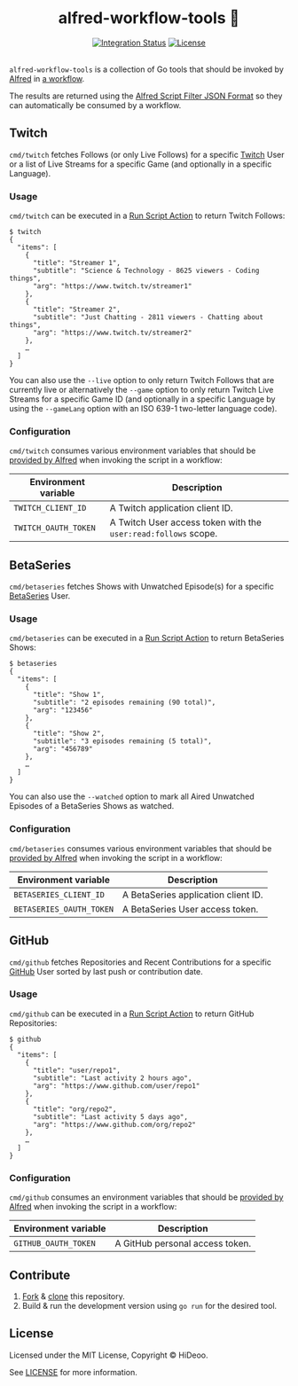 <p align="center">
  <h1 align="center">alfred-workflow-tools 🧰</h1>
</p>

<p align="center">
  <a href="https://github.com/HiDeoo/alfred-workflow-tools/actions/workflows/integration.yml"><img alt="Integration Status" src="https://github.com/HiDeoo/alfred-workflow-tools/actions/workflows/integration.yml/badge.svg"></a>
  <a href="https://github.com/HiDeoo/alfred-workflow-tools/blob/master/LICENSE"><img alt="License" src="https://badgen.now.sh/badge/license/MIT/blue"></a>
  <br /><br />
</p>

`alfred-workflow-tools` is a collection of Go tools that should be invoked by [Alfred](https://www.alfredapp.com/) in [a workflow](https://www.alfredapp.com/help/workflows/).

The results are returned using the [Alfred Script Filter JSON Format](https://www.alfredapp.com/help/workflows/inputs/script-filter/json/) so they can automatically be consumed by a workflow.

## Twitch

`cmd/twitch` fetches Follows (or only Live Follows) for a specific [Twitch](https://twitch.tv) User or a list of Live Streams for a specific Game (and optionally in a specific Language).

### Usage

`cmd/twitch` can be executed in a [Run Script Action](https://www.alfredapp.com/help/workflows/actions/run-script/) to return Twitch Follows:

```shell
$ twitch
{
  "items": [
    {
      "title": "Streamer 1",
      "subtitle": "Science & Technology - 8625 viewers - Coding things",
      "arg": "https://www.twitch.tv/streamer1"
    },
    {
      "title": "Streamer 2",
      "subtitle": "Just Chatting - 2811 viewers - Chatting about things",
      "arg": "https://www.twitch.tv/streamer2"
    },
    …
  ]
}
```

You can also use the `--live` option to only return Twitch Follows that are currently live or alternatively the `--game` option to only return Twitch Live Streams for a specific Game ID (and optionally in a specific Language by using the `--gameLang` option with an ISO 639-1 two-letter language code).

### Configuration

`cmd/twitch` consumes various environment variables that should be [provided by Alfred](https://www.alfredapp.com/help/workflows/advanced/variables/#environment) when invoking the script in a workflow:

| Environment variable | Description                                                    |
| -------------------- | -------------------------------------------------------------- |
| `TWITCH_CLIENT_ID`   | A Twitch application client ID.                                |
| `TWITCH_OAUTH_TOKEN` | A Twitch User access token with the `user:read:follows` scope. |

## BetaSeries

`cmd/betaseries` fetches Shows with Unwatched Episode(s) for a specific [BetaSeries](https://www.betaseries.com) User.

### Usage

`cmd/betaseries` can be executed in a [Run Script Action](https://www.alfredapp.com/help/workflows/actions/run-script/) to return BetaSeries Shows:

```shell
$ betaseries
{
  "items": [
    {
      "title": "Show 1",
      "subtitle": "2 episodes remaining (90 total)",
      "arg": "123456"
    },
    {
      "title": "Show 2",
      "subtitle": "3 episodes remaining (5 total)",
      "arg": "456789"
    },
    …
  ]
}
```

You can also use the `--watched` option to mark all Aired Unwatched Episodes of a BetaSeries Shows as watched.

### Configuration

`cmd/betaseries` consumes various environment variables that should be [provided by Alfred](https://www.alfredapp.com/help/workflows/advanced/variables/#environment) when invoking the script in a workflow:

| Environment variable     | Description                         |
| ------------------------ | ----------------------------------- |
| `BETASERIES_CLIENT_ID`   | A BetaSeries application client ID. |
| `BETASERIES_OAUTH_TOKEN` | A BetaSeries User access token.     |

## GitHub

`cmd/github` fetches Repositories and Recent Contributions for a specific [GitHub](https://github.com/) User sorted by last push or contribution date.

### Usage

`cmd/github` can be executed in a [Run Script Action](https://www.alfredapp.com/help/workflows/actions/run-script/) to return GitHub Repositories:

```shell
$ github
{
  "items": [
    {
      "title": "user/repo1",
      "subtitle": "Last activity 2 hours ago",
      "arg": "https://www.github.com/user/repo1"
    },
    {
      "title": "org/repo2",
      "subtitle": "Last activity 5 days ago",
      "arg": "https://www.github.com/org/repo2"
    },
    …
  ]
}
```

### Configuration

`cmd/github` consumes an environment variables that should be [provided by Alfred](https://www.alfredapp.com/help/workflows/advanced/variables/#environment) when invoking the script in a workflow:

| Environment variable | Description                     |
| -------------------- | ------------------------------- |
| `GITHUB_OAUTH_TOKEN` | A GitHub personal access token. |

## Contribute

1. [Fork](https://help.github.com/articles/fork-a-repo) & [clone](https://help.github.com/articles/cloning-a-repository) this repository.
1. Build & run the development version using `go run` for the desired tool.

## License

Licensed under the MIT License, Copyright © HiDeoo.

See [LICENSE](https://github.com/HiDeoo/alfred-workflow-tools/blob/master/LICENSE) for more information.

